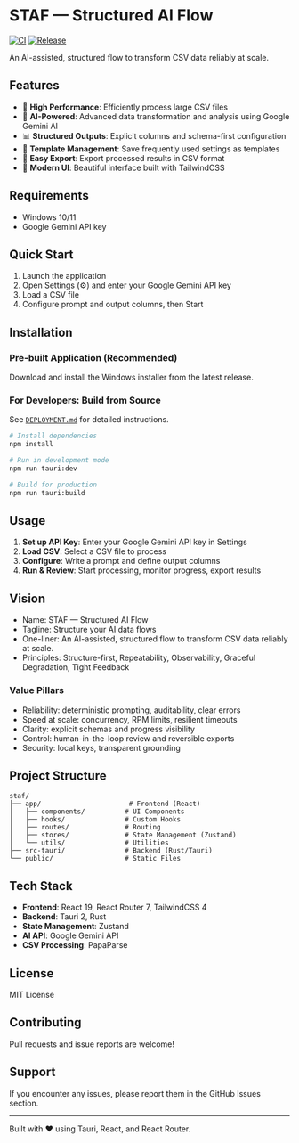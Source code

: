 # STAF — Structured AI Flow

[![CI](https://github.com/takapi-s/staf/actions/workflows/ci.yml/badge.svg)](https://github.com/takapi-s/staf/actions/workflows/ci.yml)
[![Release](https://github.com/takapi-s/staf/actions/workflows/release.yml/badge.svg)](https://github.com/takapi-s/staf/actions/workflows/release.yml)

An AI-assisted, structured flow to transform CSV data reliably at scale.

## Features

- 🚀 **High Performance**: Efficiently process large CSV files
- 🤖 **AI-Powered**: Advanced data transformation and analysis using Google Gemini AI
- 📊 **Structured Outputs**: Explicit columns and schema-first configuration
- 📝 **Template Management**: Save frequently used settings as templates
- 💾 **Easy Export**: Export processed results in CSV format
- 🎨 **Modern UI**: Beautiful interface built with TailwindCSS

## Requirements

- Windows 10/11
- Google Gemini API key

## Quick Start

1. Launch the application
2. Open Settings (⚙️) and enter your Google Gemini API key
3. Load a CSV file
4. Configure prompt and output columns, then Start

## Installation

### Pre-built Application (Recommended)

Download and install the Windows installer from the latest release.

### For Developers: Build from Source

See [`DEPLOYMENT.md`](./DEPLOYMENT.md) for detailed instructions.

```bash
# Install dependencies
npm install

# Run in development mode
npm run tauri:dev

# Build for production
npm run tauri:build
```

## Usage

1. **Set up API Key**: Enter your Google Gemini API key in Settings
2. **Load CSV**: Select a CSV file to process
3. **Configure**: Write a prompt and define output columns
4. **Run & Review**: Start processing, monitor progress, export results

## Vision

- Name: STAF — Structured AI Flow
- Tagline: Structure your AI data flows
- One-liner: An AI-assisted, structured flow to transform CSV data reliably at scale.
- Principles: Structure-first, Repeatability, Observability, Graceful Degradation, Tight Feedback

### Value Pillars
- Reliability: deterministic prompting, auditability, clear errors
- Speed at scale: concurrency, RPM limits, resilient timeouts
- Clarity: explicit schemas and progress visibility
- Control: human-in-the-loop review and reversible exports
- Security: local keys, transparent grounding

## Project Structure

```
staf/
├── app/                      # Frontend (React)
│   ├── components/          # UI Components
│   ├── hooks/               # Custom Hooks
│   ├── routes/              # Routing
│   ├── stores/              # State Management (Zustand)
│   └── utils/               # Utilities
├── src-tauri/               # Backend (Rust/Tauri)
└── public/                  # Static Files
```

## Tech Stack

- **Frontend**: React 19, React Router 7, TailwindCSS 4
- **Backend**: Tauri 2, Rust
- **State Management**: Zustand
- **AI API**: Google Gemini API
- **CSV Processing**: PapaParse

## License

MIT License

## Contributing

Pull requests and issue reports are welcome!

## Support

If you encounter any issues, please report them in the GitHub Issues section.

---

Built with ❤️ using Tauri, React, and React Router.
